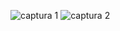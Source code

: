 ![captura 1](https://github.com/RobNu21/Simulacion-por-Computadora---Roberto-Nunez/assets/128175287/fb3b1395-c67b-422d-b384-7e1482199dcd)
![captura 2](https://github.com/RobNu21/Simulacion-por-Computadora---Roberto-Nunez/assets/128175287/b2b794b8-c1bc-4f11-8292-f72906f95fcb)
